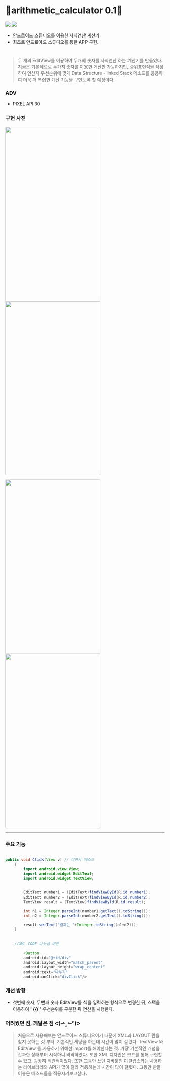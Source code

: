 # 📱arithmetic_calculator 0.1📱 
<img src="https://img.shields.io/badge/androidstudio-3DDC84?style=flat&logo=androidstudio&logoColor=white"/>  <img src="https://img.shields.io/badge/java-007396?style=flat&logo=java&logoColor=white">
* 안드로이드 스튜디오를 이용한 사칙연산 계산기.  
* 최초로 안드로이드 스튜디오를 통한 APP 구현.
  
# 
> 두 개의 EditView를 이용하여 두개의 숫자를 사칙연산 하는 계산기를 만들었다. 
> 지금은 기본적으로 두가지 숫자를 이용한 게산만 가능하지만, 중위표현식을 작성하여 연산자 우선순위에 맞게 Data Structure - linked Stack 메소드를 응용하여 더욱 더 복잡한 계산 기능을 구현토록 할 예정이다.  

### ADV 
* PIXEL API 30
  
  
### 구현 사진


<img src="https://user-images.githubusercontent.com/90320005/180497191-17e26722-8ac2-4a31-9f4e-0c13275d7a58.png" width="300" height="550">  <img src="https://user-images.githubusercontent.com/90320005/180497242-c3f7265c-6317-4ddb-97bb-97753326638c.png" width="300" height="550"> 


<img src="https://user-images.githubusercontent.com/90320005/180497283-033a39fd-d988-4a53-a80a-3f863d332b66.png" width="300" height="550">  <img src="https://user-images.githubusercontent.com/90320005/180497311-2cd32283-045f-4719-adee-2bbb8b47b615.png" width="300" height="550">  

---

### 주요 기능

```java

public void Click(View v) // 더하기 메소드
    {   
        import android.view.View;
        import android.widget.EditText;
        import android.widget.TextView;
        
        
        EditText number1 = (EditText)findViewById(R.id.number1);
        EditText number2 = (EditText)findViewById(R.id.number2);
        TextView result = (TextView)findViewById(R.id.result);

        int n1 = Integer.parseInt(number1.getText().toString());
        int n2 = Integer.parseInt(number2.getText().toString());

        result.setText("결과는 "+Integer.toString((n1+n2)));
    }
    
    
    //XML CODE 나눗셈 버튼
    
        <Button
        android:id="@+id/div"
        android:layout_width="match_parent"
        android:layout_height="wrap_content"
        android:text="나누기"
        android:onClick="divClick"/>
```


 


### 개선 방향
* 첫번째 숫자, 두번째 숫자 EditView를 식을 입력하는 형식으로 변경한 뒤, 스택을 이용하여 __' {{( '__ 우선순위를 구분한 뒤 연산을 시행한다.  
  
  

### 어려웠던 점, 깨달은 점 ᕙ(⇀‸↼‵‵)ᕗ
> 처음으로 사용해보는 안드로이드 스튜디오이기 때문에 XML과 LAYOUT 란을 찾지 못하는 것 부터. 기본적인 세팅을 하는데 시간이 많이 걸렸다.
> TextView 와 EditView 를 사용하기 위해선 import를 해야한다는 것. 가장 기본적인 개념을 간과한 상태부터 시작하니 막막하였다. 또한 XML 디자인은 코드를 통해 구현할 수 있고. 굉장히 직관적이었다. 
> 또한 그동안 쓰던 자바툴인 이클립스와는 사용하는 라이브러리와 API가 많이 달라 적응하는데 시간이 많이 걸렸다.
> 그동안 만들어놓은 메소드들을 적용시켜보고싶다.
